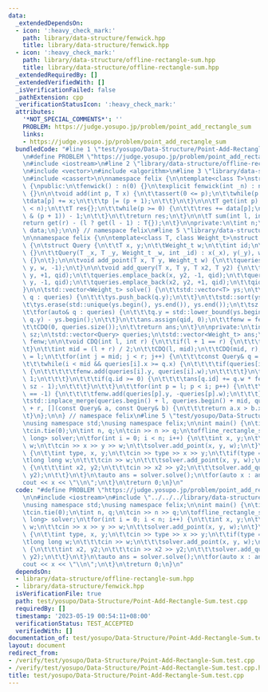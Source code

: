 ```yaml
---
data:
  _extendedDependsOn:
  - icon: ':heavy_check_mark:'
    path: library/data-structure/fenwick.hpp
    title: library/data-structure/fenwick.hpp
  - icon: ':heavy_check_mark:'
    path: library/data-structure/offline-rectangle-sum.hpp
    title: library/data-structure/offline-rectangle-sum.hpp
  _extendedRequiredBy: []
  _extendedVerifiedWith: []
  _isVerificationFailed: false
  _pathExtension: cpp
  _verificationStatusIcon: ':heavy_check_mark:'
  attributes:
    '*NOT_SPECIAL_COMMENTS*': ''
    PROBLEM: https://judge.yosupo.jp/problem/point_add_rectangle_sum
    links:
    - https://judge.yosupo.jp/problem/point_add_rectangle_sum
  bundledCode: "#line 1 \"test/yosupo/Data-Structure/Point-Add-Rectangle-Sum.test.cpp\"\
    \n#define PROBLEM \"https://judge.yosupo.jp/problem/point_add_rectangle_sum\"\n\
    \n#include <iostream>\n#line 2 \"library/data-structure/offline-rectangle-sum.hpp\"\
    \n#include <vector>\n#include <algorithm>\n#line 3 \"library/data-structure/fenwick.hpp\"\
    \n#include <cassert>\n\nnamespace felix {\n\ntemplate<class T>\nstruct fenwick\
    \ {\npublic:\n\tfenwick() : n(0) {}\n\texplicit fenwick(int _n) : n(_n), data(_n)\
    \ {}\n\n\tvoid add(int p, T x) {\n\t\tassert(0 <= p);\n\t\twhile(p < n) {\n\t\t\
    \tdata[p] += x;\n\t\t\tp |= (p + 1);\n\t\t}\n\t}\n\n\tT get(int p) {\n\t\tassert(p\
    \ < n);\n\t\tT res{};\n\t\twhile(p >= 0) {\n\t\t\tres += data[p];\n\t\t\tp = (p\
    \ & (p + 1)) - 1;\n\t\t}\n\t\treturn res;\n\t}\n\n\tT sum(int l, int r) {\n\t\t\
    return get(r) - (l ? get(l - 1) : T{});\n\t}\n\nprivate:\n\tint n;\n\tstd::vector<T>\
    \ data;\n};\n\n} // namespace felix\n#line 5 \"library/data-structure/offline-rectangle-sum.hpp\"\
    \n\nnamespace felix {\n\ntemplate<class T, class Weight_t>\nstruct offline_rectangle_sum\
    \ {\n\tstruct Query {\n\t\tT x, y;\n\t\tWeight_t w;\n\t\tint id;\n\n\t\tQuery()\
    \ {}\n\t\tQuery(T _x, T _y, Weight_t _w, int _id) : x(_x), y(_y), w(_w), id(_id)\
    \ {}\n\t};\n\n\tvoid add_point(T x, T y, Weight_t w) {\n\t\tqueries.emplace_back(x,\
    \ y, w, -1);\n\t}\n\n\tvoid add_query(T x, T y, T x2, T y2) {\n\t\tqueries.emplace_back(x,\
    \ y, +1, qid);\n\t\tqueries.emplace_back(x, y2, -1, qid);\n\t\tqueries.emplace_back(x2,\
    \ y, -1, qid);\n\t\tqueries.emplace_back(x2, y2, +1, qid);\n\t\tqid += 1;\n\t\
    }\n\n\tstd::vector<Weight_t> solve() {\n\t\tstd::vector<T> ys;\n\t\tfor(auto&\
    \ q : queries) {\n\t\t\tys.push_back(q.y);\n\t\t}\n\t\tstd::sort(ys.begin(), ys.end());\n\
    \t\tys.erase(std::unique(ys.begin(), ys.end()), ys.end());\n\t\tsz = (int) ys.size();\n\
    \t\tfor(auto& q : queries) {\n\t\t\tq.y = std::lower_bound(ys.begin(), ys.end(),\
    \ q.y) - ys.begin();\n\t\t}\n\t\tans.assign(qid, 0);\n\t\tfenw = fenwick<Weight_t>(sz);\n\
    \t\tCDQ(0, queries.size());\n\t\treturn ans;\n\t}\n\nprivate:\n\tint qid = 0,\
    \ sz;\n\tstd::vector<Query> queries;\n\tstd::vector<Weight_t> ans;\n\tfenwick<Weight_t>\
    \ fenw;\n\n\tvoid CDQ(int l, int r) {\n\t\tif(l + 1 == r) {\n\t\t\treturn;\n\t\
    \t}\n\t\tint mid = (l + r) / 2;\n\t\tCDQ(l, mid);\n\t\tCDQ(mid, r);\n\t\tint i\
    \ = l;\n\t\tfor(int j = mid; j < r; j++) {\n\t\t\tconst Query& q = queries[j];\n\
    \t\t\twhile(i < mid && queries[i].x >= q.x) {\n\t\t\t\tif(queries[i].id == -1)\
    \ {\n\t\t\t\t\tfenw.add(queries[i].y, queries[i].w);\n\t\t\t\t}\n\t\t\t\ti +=\
    \ 1;\n\t\t\t}\n\t\t\tif(q.id >= 0) {\n\t\t\t\tans[q.id] += q.w * fenw.sum(q.y,\
    \ sz - 1);\n\t\t\t}\n\t\t}\n\t\tfor(int p = l; p < i; p++) {\n\t\t\tif(queries[p].id\
    \ == -1) {\n\t\t\t\tfenw.add(queries[p].y, -queries[p].w);\n\t\t\t}\n\t\t}\n\t\
    \tstd::inplace_merge(queries.begin() + l, queries.begin() + mid, queries.begin()\
    \ + r, [](const Query& a, const Query& b) {\n\t\t\treturn a.x > b.x;\n\t\t});\n\
    \t}\n};\n\n} // namespace felix\n#line 5 \"test/yosupo/Data-Structure/Point-Add-Rectangle-Sum.test.cpp\"\
    \nusing namespace std;\nusing namespace felix;\n\nint main() {\n\tios::sync_with_stdio(false);\n\
    \tcin.tie(0);\n\tint n, q;\n\tcin >> n >> q;\n\toffline_rectangle_sum<int, long\
    \ long> solver;\n\tfor(int i = 0; i < n; i++) {\n\t\tint x, y;\n\t\tlong long\
    \ w;\n\t\tcin >> x >> y >> w;\n\t\tsolver.add_point(x, y, w);\n\t}\n\twhile(q--)\
    \ {\n\t\tint type, x, y;\n\t\tcin >> type >> x >> y;\n\t\tif(type == 0) {\n\t\t\
    \tlong long w;\n\t\t\tcin >> w;\n\t\t\tsolver.add_point(x, y, w);\n\t\t} else\
    \ {\n\t\t\tint x2, y2;\n\t\t\tcin >> x2 >> y2;\n\t\t\tsolver.add_query(x, y, x2,\
    \ y2);\n\t\t}\n\t}\n\tauto ans = solver.solve();\n\tfor(auto x : ans) {\n\t\t\
    cout << x << \"\\n\";\n\t}\n\treturn 0;\n}\n"
  code: "#define PROBLEM \"https://judge.yosupo.jp/problem/point_add_rectangle_sum\"\
    \n\n#include <iostream>\n#include \"../../../library/data-structure/offline-rectangle-sum.hpp\"\
    \nusing namespace std;\nusing namespace felix;\n\nint main() {\n\tios::sync_with_stdio(false);\n\
    \tcin.tie(0);\n\tint n, q;\n\tcin >> n >> q;\n\toffline_rectangle_sum<int, long\
    \ long> solver;\n\tfor(int i = 0; i < n; i++) {\n\t\tint x, y;\n\t\tlong long\
    \ w;\n\t\tcin >> x >> y >> w;\n\t\tsolver.add_point(x, y, w);\n\t}\n\twhile(q--)\
    \ {\n\t\tint type, x, y;\n\t\tcin >> type >> x >> y;\n\t\tif(type == 0) {\n\t\t\
    \tlong long w;\n\t\t\tcin >> w;\n\t\t\tsolver.add_point(x, y, w);\n\t\t} else\
    \ {\n\t\t\tint x2, y2;\n\t\t\tcin >> x2 >> y2;\n\t\t\tsolver.add_query(x, y, x2,\
    \ y2);\n\t\t}\n\t}\n\tauto ans = solver.solve();\n\tfor(auto x : ans) {\n\t\t\
    cout << x << \"\\n\";\n\t}\n\treturn 0;\n}\n"
  dependsOn:
  - library/data-structure/offline-rectangle-sum.hpp
  - library/data-structure/fenwick.hpp
  isVerificationFile: true
  path: test/yosupo/Data-Structure/Point-Add-Rectangle-Sum.test.cpp
  requiredBy: []
  timestamp: '2023-05-19 00:54:11+08:00'
  verificationStatus: TEST_ACCEPTED
  verifiedWith: []
documentation_of: test/yosupo/Data-Structure/Point-Add-Rectangle-Sum.test.cpp
layout: document
redirect_from:
- /verify/test/yosupo/Data-Structure/Point-Add-Rectangle-Sum.test.cpp
- /verify/test/yosupo/Data-Structure/Point-Add-Rectangle-Sum.test.cpp.html
title: test/yosupo/Data-Structure/Point-Add-Rectangle-Sum.test.cpp
---
```

